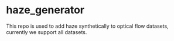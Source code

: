 # haze_generator
This repo is used to add haze synthetically to optical flow datasets, currently we support all datasets.

